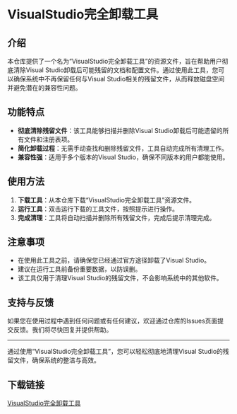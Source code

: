 # VisualStudio完全卸载工具

## 介绍

本仓库提供了一个名为“VisualStudio完全卸载工具”的资源文件，旨在帮助用户彻底清除Visual Studio卸载后可能残留的文档和配置文件。通过使用此工具，您可以确保系统中不再保留任何与Visual Studio相关的残留文件，从而释放磁盘空间并避免潜在的兼容性问题。

## 功能特点

- **彻底清除残留文件**：该工具能够扫描并删除Visual Studio卸载后可能遗留的所有文件和注册表项。
- **简化卸载过程**：无需手动查找和删除残留文件，工具自动完成所有清理工作。
- **兼容性强**：适用于多个版本的Visual Studio，确保不同版本的用户都能使用。

## 使用方法

1. **下载工具**：从本仓库下载“VisualStudio完全卸载工具”资源文件。
2. **运行工具**：双击运行下载的工具文件，按照提示进行操作。
3. **完成清理**：工具将自动扫描并删除所有残留文件，完成后提示清理完成。

## 注意事项

- 在使用此工具之前，请确保您已经通过官方途径卸载了Visual Studio。
- 建议在运行工具前备份重要数据，以防误删。
- 该工具仅用于清理Visual Studio的残留文件，不会影响系统中的其他软件。

## 支持与反馈

如果您在使用过程中遇到任何问题或有任何建议，欢迎通过仓库的Issues页面提交反馈。我们将尽快回复并提供帮助。

---

通过使用“VisualStudio完全卸载工具”，您可以轻松彻底地清理Visual Studio的残留文件，确保系统的整洁与高效。

## 下载链接

[VisualStudio完全卸载工具](https://pan.quark.cn/s/f5f609200dfc)